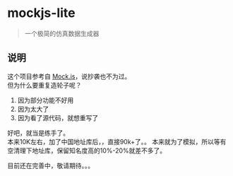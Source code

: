 # mockjs-lite

> 一个极简的仿真数据生成器

## 说明

这个项目参考自 [Mock.js](https://github.com/nuysoft/Mock)，说抄袭也不为过。  
但为什么要重复造轮子呢？

1. 因为部分功能不好用
2. 因为太大了
3. 因为看了源代码，就想重写了

好吧，就当是练手了。  
本来10K左右，加了中国地址库后，，直接90k+了。。
本来就为了模拟，所以等有空清理下地址库，保留知名度高的10%-20%就差不多了。

目前还在完善中，敬请期待。。。
